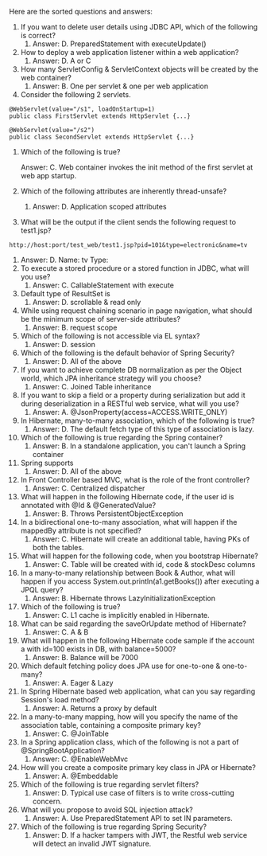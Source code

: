 Here are the sorted questions and answers:

1.  If you want to delete user details using JDBC API, which of the following is correct?
    1.  Answer: D. PreparedStatement with executeUpdate()
2.  How to deploy a web application listener within a web application?
    1.  Answer: D. A or C
3.  How many ServletConfig & ServletContext objects will be created by the web container?
    1.  Answer: B. One per servlet & one per web application
4.  Consider the following 2 servlets.

```
@WebServlet(value="/s1", loadOnStartup=1) 
public class FirstServlet extends HttpServlet {...} 

@WebServlet(value="/s2") 
public class SecondServlet extends HttpServlet {...}
```

1.  Which of the following is true?

    Answer: C. Web container invokes the init method of the first servlet at web app startup.

2.  Which of the following attributes are inherently thread-unsafe?
    1.  Answer: D. Application scoped attributes
3.  What will be the output if the client sends the following request to test1.jsp?

```
http://host:port/test_web/test1.jsp?pid=101&type=electronic&name=tv
```

1.  Answer: D. Name: tv Type:
2.  To execute a stored procedure or a stored function in JDBC, what will you use?
    1.  Answer: C. CallableStatement with execute
3.  Default type of ResultSet is
    1.  Answer: D. scrollable & read only
4.  While using request chaining scenario in page navigation, what should be the minimum scope of server-side attributes?
    1.  Answer: B. request scope
5.  Which of the following is not accessible via EL syntax?
    1.  Answer: D. session
6.  Which of the following is the default behavior of Spring Security?
    1.  Answer: D. All of the above
7.  If you want to achieve complete DB normalization as per the Object world, which JPA inheritance strategy will you choose?
    1.  Answer: C. Joined Table inheritance
8.  If you want to skip a field or a property during serialization but add it during deserialization in a RESTful web service, what will you use?
    1.  Answer: A. @JsonProperty(access=ACCESS.WRITE_ONLY)
9.  In Hibernate, many-to-many association, which of the following is true?
    1.  Answer: D. The default fetch type of this type of association is lazy.
10. Which of the following is true regarding the Spring container?
    1.  Answer: B. In a standalone application, you can't launch a Spring container
11. Spring supports
    1.  Answer: D. All of the above
12. In Front Controller based MVC, what is the role of the front controller?
    1.  Answer: C. Centralized dispatcher
13. What will happen in the following Hibernate code, if the user id is annotated with @Id & @GeneratedValue?
    1.  Answer: B. Throws PersistentObjectException
14. In a bidirectional one-to-many association, what will happen if the mappedBy attribute is not specified?
    1.  Answer: C. Hibernate will create an additional table, having PKs of both the tables.
15. What will happen for the following code, when you bootstrap Hibernate?
    1.  Answer: C. Table will be created with id, code & stockDesc columns
16. In a many-to-many relationship between Book & Author, what will happen if you access System.out.println(a1.getBooks()) after executing a JPQL query?
    1.  Answer: B. Hibernate throws LazyInitializationException
17. Which of the following is true?
    1.  Answer: C. L1 cache is implicitly enabled in Hibernate.
18. What can be said regarding the saveOrUpdate method of Hibernate?
    1.  Answer: C. A & B
19. What will happen in the following Hibernate code sample if the account a with id=100 exists in DB, with balance=5000?
    1.  Answer: B. Balance will be 7000
20. Which default fetching policy does JPA use for one-to-one & one-to-many?
    1.  Answer: A. Eager & Lazy
21. In Spring Hibernate based web application, what can you say regarding Session's load method?
    1.  Answer: A. Returns a proxy by default
22. In a many-to-many mapping, how will you specify the name of the association table, containing a composite primary key?
    1.  Answer: C. @JoinTable
23. In a Spring application class, which of the following is not a part of @SpringBootApplication?
    1.  Answer: C. @EnableWebMvc
24. How will you create a composite primary key class in JPA or Hibernate?
    1.  Answer: A. @Embeddable
25. Which of the following is true regarding servlet filters?
    1.  Answer: D. Typical use case of filters is to write cross-cutting concern.
26. What will you propose to avoid SQL injection attack?
    1.  Answer: A. Use PreparedStatement API to set IN parameters.
27. Which of the following is true regarding Spring Security?
    1.  Answer: D. If a hacker tampers with JWT, the Restful web service will detect an invalid JWT signature.
